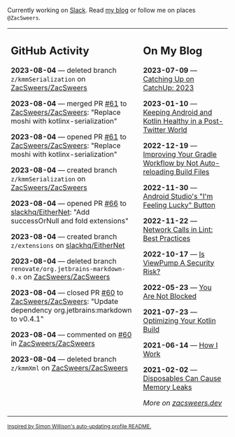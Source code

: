 Currently working on [Slack](https://slack.com/). Read [my blog](https://zacsweers.dev/) or follow me on places `@ZacSweers`.

<table><tr><td valign="top" width="60%">

## GitHub Activity
<!-- githubActivity starts -->
**2023-08-04** — deleted branch `z/kmmSerialization` on [ZacSweers/ZacSweers](https://github.com/ZacSweers/ZacSweers)

**2023-08-04** — merged PR [#61](https://github.com/ZacSweers/ZacSweers/pull/61) to [ZacSweers/ZacSweers](https://github.com/ZacSweers/ZacSweers): "Replace moshi with kotlinx-serialization"

**2023-08-04** — opened PR [#61](https://github.com/ZacSweers/ZacSweers/pull/61) to [ZacSweers/ZacSweers](https://github.com/ZacSweers/ZacSweers): "Replace moshi with kotlinx-serialization"

**2023-08-04** — created branch `z/kmmSerialization` on [ZacSweers/ZacSweers](https://github.com/ZacSweers/ZacSweers)

**2023-08-04** — opened PR [#66](https://github.com/slackhq/EitherNet/pull/66) to [slackhq/EitherNet](https://github.com/slackhq/EitherNet): "Add successOrNull and fold extensions"

**2023-08-04** — created branch `z/extensions` on [slackhq/EitherNet](https://github.com/slackhq/EitherNet)

**2023-08-04** — deleted branch `renovate/org.jetbrains-markdown-0.x` on [ZacSweers/ZacSweers](https://github.com/ZacSweers/ZacSweers)

**2023-08-04** — closed PR [#60](https://github.com/ZacSweers/ZacSweers/pull/60) to [ZacSweers/ZacSweers](https://github.com/ZacSweers/ZacSweers): "Update dependency org.jetbrains:markdown to v0.4.1"

**2023-08-04** — commented on [#60](https://github.com/ZacSweers/ZacSweers/pull/60#issuecomment-1666298277) in [ZacSweers/ZacSweers](https://github.com/ZacSweers/ZacSweers)

**2023-08-04** — deleted branch `z/kmmXml` on [ZacSweers/ZacSweers](https://github.com/ZacSweers/ZacSweers)
<!-- githubActivity ends -->
</td><td valign="top" width="40%">

## On My Blog
<!-- blog starts -->
**2023-07-09** — [Catching Up on CatchUp: 2023](https://www.zacsweers.dev/catching-up-on-catchup-2023/)

**2023-01-10** — [Keeping Android and Kotlin Healthy in a Post-Twitter World](https://www.zacsweers.dev/keeping-android-healthy/)

**2022-12-19** — [Improving Your Gradle Workflow by Not Auto-reloading Build Files](https://www.zacsweers.dev/improving-your-workflow-by-not-auto-reloading-build-files/)

**2022-11-30** — [Android Studio's "I'm Feeling Lucky" Button](https://www.zacsweers.dev/android-studios-im-feeling-lucky-button/)

**2022-11-22** — [Network Calls in Lint: Best Practices](https://www.zacsweers.dev/network-calls-in-lint-best-practices/)

**2022-10-17** — [Is ViewPump A Security Risk?](https://www.zacsweers.dev/is-viewpump-a-security-risk/)

**2022-05-23** — [You Are Not Blocked](https://www.zacsweers.dev/you-are-not-blocked/)

**2021-07-23** — [Optimizing Your Kotlin Build](https://www.zacsweers.dev/optimizing-your-kotlin-build/)

**2021-06-14** — [How I Work](https://www.zacsweers.dev/how-i-work/)

**2021-02-02** — [Disposables Can Cause Memory Leaks](https://www.zacsweers.dev/disposables-can-cause-memory-leaks/)
<!-- blog ends -->
_More on [zacsweers.dev](https://zacsweers.dev/)_
</td></tr></table>

<sub><a href="https://simonwillison.net/2020/Jul/10/self-updating-profile-readme/">Inspired by Simon Willison's auto-updating profile README.</a></sub>